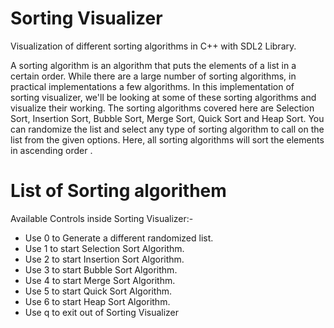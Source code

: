 # Sorting Visualizer


Visualization of different sorting algorithms in C++ with SDL2 Library.

A sorting algorithm is an algorithm that puts the elements of a list in a certain order. While there are a large number of sorting algorithms, in practical implementations a few algorithms.
In this implementation of sorting visualizer, we'll be looking at some of these sorting algorithms and visualize their working.
The sorting algorithms covered here are Selection Sort, Insertion Sort, Bubble Sort, Merge Sort, Quick Sort and Heap Sort.
 You can randomize the list and select any type of sorting algorithm to call on the list from the given options. Here, all sorting algorithms will sort the elements in ascending order .


# List of  Sorting algorithem 
Available Controls inside Sorting Visualizer:-
- Use 0 to Generate a different randomized list.
- Use 1 to start Selection Sort Algorithm.
- Use 2 to start Insertion Sort Algorithm.
- Use 3 to start Bubble Sort Algorithm.
- Use 4 to start Merge Sort Algorithm.
- Use 5 to start Quick Sort Algorithm.
- Use 6 to start Heap Sort Algorithm.
- Use q to exit out of Sorting Visualizer

